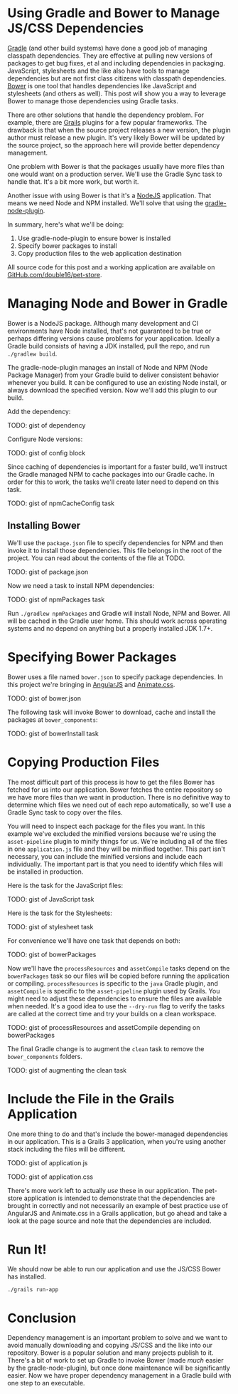 Using Gradle and Bower to Manage JS/CSS Dependencies
====================================================

[Gradle](http://gradle.org) (and other build systems) have done a good job of managing classpath dependencies. They are effective at pulling
new versions of packages to get bug fixes, et al and including dependencies in packaging. JavaScript, stylesheets and the like also have tools
to manage dependencies but are not first class citizens with classpath dependencies. [Bower](http://bower.io) is one tool that handles
dependencies like JavaScript and stylesheets (and others as well). This post will show you a way to leverage Bower to
manage those dependencies using Gradle tasks.

There are other solutions that handle the dependency problem. For example, there are [Grails](http://grails.org) plugins for a few popular
frameworks. The drawback is that when the source project releases a new version, the plugin author must release a new
plugin. It's very likely Bower will be updated by the source project, so the approach here will provide better dependency
management.

One problem with Bower is that the packages usually have more files than one would want on a production server. We'll
use the Gradle Sync task to handle that. It's a bit more work, but worth it.

Another issue with using Bower is that it's a [NodeJS](https://nodejs.org) application. That means we need Node and NPM installed. We'll solve
that using the [gradle-node-plugin](https://github.com/srs/gradle-node-plugin).

In summary, here's what we'll be doing:

1. Use gradle-node-plugin to ensure bower is installed
2. Specify bower packages to install
3. Copy production files to the web application destination

All source code for this post and a working application are available on [GitHub.com/double16/pet-store](https://github.com/double16/pet-store).

# Managing Node and Bower in Gradle
Bower is a NodeJS package. Although many development and CI environments have Node installed, that's not guaranteed to
be true or perhaps differing versions cause problems for your application. Ideally a Gradle build consists of having a
JDK installed, pull the repo, and run `./gradlew build`.

The gradle-node-plugin manages an install of Node and NPM (Node Package Manager) from your Gradle build to deliver
consistent behavior whenever you build. It can be configured to use an existing Node install, or always download the
specified version. Now we'll add this plugin to our build.

Add the dependency:

TODO: gist of dependency

Configure Node versions:

TODO: gist of config block

Since caching of dependencies is important for a faster build, we'll instruct the Gradle managed NPM to cache packages
into our Gradle cache. In order for this to work, the tasks we'll create later need to depend on this task.

TODO: gist of npmCacheConfig task

## Installing Bower
We'll use the `package.json` file to specify dependencies for NPM and then invoke it to install those dependencies. This file
belongs in the root of the project. You can read about the contents of the file at TODO.

TODO: gist of package.json

Now we need a task to install NPM dependencies:

TODO: gist of npmPackages task

Run `./gradlew npmPackages` and Gradle will install Node, NPM and Bower. All will be cached in the Gradle user home. This
should work across operating systems and no depend on anything but a properly installed JDK 1.7+.

# Specifying Bower Packages
Bower uses a file named `bower.json` to specify package dependencies. In this project we're bringing in [AngularJS](https://angularjs.org)
and [Animate.css](http://daneden.github.io/animate.css/).

TODO: gist of bower.json

The following task will invoke Bower to download, cache and install the packages at `bower_components`:

TODO: gist of bowerInstall task

# Copying Production Files
The most difficult part of this process is how to get the files Bower has fetched for us into our application. Bower
fetches the entire repository so we have more files than we want in production. There is no definitive way to determine
which files we need out of each repo automatically, so we'll use a Gradle Sync task to copy over the files.

You will need to inspect each package for the files you want. In this example we've excluded the minified versions because
we're using the `asset-pipeline` plugin to minify things for us. We're including all of the files in one `application.js`
file and they will be minified together. This part isn't necessary, you can include the minified versions and include each
individually. The important part is that you need to identify which files will be installed in production.

Here is the task for the JavaScript files:

TODO: gist of JavaScript task

Here is the task for the Stylesheets:

TODO: gist of stylesheet task

For convenience we'll have one task that depends on both:

TODO: gist of bowerPackages

Now we'll have the `processResources` and `assetCompile` tasks depend on the `bowerPackages` task so our files will be
copied before running the application or compiling. `processResources` is specific to the `java` Gradle plugin, and
`assetCompile` is specific to the `asset-pipeline` plugin used by Grails. You might need to
adjust these dependencies to ensure the files are available when needed. It's a good idea to use the `--dry-run` flag to
verify the tasks are called at the correct time and try your builds on a clean workspace.

TODO: gist of processResources and assetCompile depending on bowerPackages

The final Gradle change is to augment the `clean` task to remove the `bower_components` folders.

TODO: gist of augmenting the clean task

# Include the File in the Grails Application
One more thing to do and that's include the bower-managed dependencies in our application. This is a Grails 3 application,
when you're using another stack including the files will be different.

TODO: gist of application.js

TODO: gist of application.css

There's more work left to actually _use_ these in our application. The pet-store application is intended to demonstrate
that the dependencies are brought in correctly and not necessarily an example of best practice use of AngularJS and Animate.css
in a Grails application, but go ahead and take a look at the page source and note that the dependencies are included.

# Run It!
We should now be able to run our application and use the JS/CSS Bower has installed.

```shell
./grails run-app
```

# Conclusion
Dependency management is an important problem to solve and we want to avoid manually downloading and copying JS/CSS and
the like into our repository. Bower is a popular solution and many projects publish to it. There's a bit of work to set up
Gradle to invoke Bower (made *much* easier by the gradle-node-plugin), but once done maintenance will be significantly
easier. Now we have proper dependency management in a Gradle build with one step to an executable.
